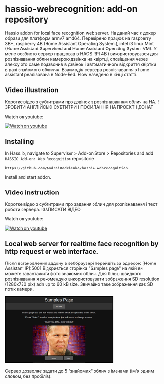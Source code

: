 # hassio-webrecognition: add-on repository
Hassio addon for local face recognition web server. На даний час є докер образи для платформ armv7 amd64. Перевірено працює на raspberry 3B+, raspberry 4B (Home Assistant Operating System.), intel i3 linux Mint (Home Assistant Supervised and Home Assistant Operating System VM). У мене особисто сервер працював в HAOS RPI 4B і використовувався для розпізнавання облич камерою дзвінка на хвіртці, сповіщення через алексу хто саме подзвонив в дзвінок і автоматичного відкриття хвіртки в разі знайомого обличчя. Взаємодія сервера розпізнавання з home assistant реалізована в Node-Red. Flow наведено в кінці статті.

## Video illustration

Коротке відео з субтитрами про дзвінок з розпізнаванням облич на НА. !ЗРОБИТИ АНГЛІЙСЬКІ СУБТИТРИ І ПОСИЛАННЯ НА ПРОЕКТ І ДОНАТ

Watch on youtube:

[![Watch on youtube](https://img.youtube.com/vi/LVS-DfC3EMw/0.jpg)](https://youtu.be/LVS-DfC3EMw)

## Installing
In Hass.io, navigate to Supervisor > Add-on Store > Repositories and add 
`HASSIO Add-on: Web Recognition` repositorie

    https://github.com/AndreiRadchenko/hassio-webrecognition
    
Install and start addon.    
  
## Video instruction

Коротке відео з субтитрами про задання облич для розпізнавання і тест роботи сервера. !ЗАПИСАТИ ВІДЕО

Watch on youtube:

[![Watch on youtube](https://img.youtube.com/vi/-kzQXVCUmVY/0.jpg)](https://youtu.be/-kzQXVCUmVY)

## Local web server for realtime face recognition by http request or web interface. 

Після встановлення аддону в веббраузері перейдіть за адресою [Home Assistant IP]:5001
Відкриється сторінка "Samples page" на якій ви можете завантажити фото знайомих облич. Для більш швидкого розпізнавання
я рекомендую використовувати зображення SD resolution (1280x720 pix) adn up to 60 kB size. Звичайно таке зображення дає SD потік камери.

<img src="https://github.com/AndreiRadchenko/hassio-webrecognition/blob/main/img/sample_page.jpg" width="70%"></img> 

Сервер дозволяє задати до 5 "знайомих" облич з іменами (ім'я одним словом, без пробілів). 




